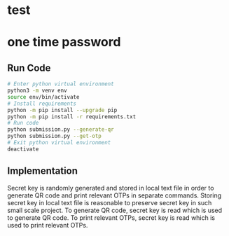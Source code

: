 # test

# one time password

## Run Code
```bash
# Enter python virtual environment
python3 -m venv env
source env/bin/activate
# Install requirements
python -m pip install --upgrade pip
python -m pip install -r requirements.txt
# Run code
python submission.py --generate-qr
python submission.py --get-otp
# Exit python virtual environment
deactivate
```

## Implementation
Secret key is randomly generated and stored in local text file in order to generate QR code and print relevant OTPs in separate commands. Storing secret key in local text file is reasonable to preserve secret key in such small scale project. To generate QR code, secret key is read which is used to generate QR code. To print relevant OTPs, secret key is read which is used to print relevant OTPs.
